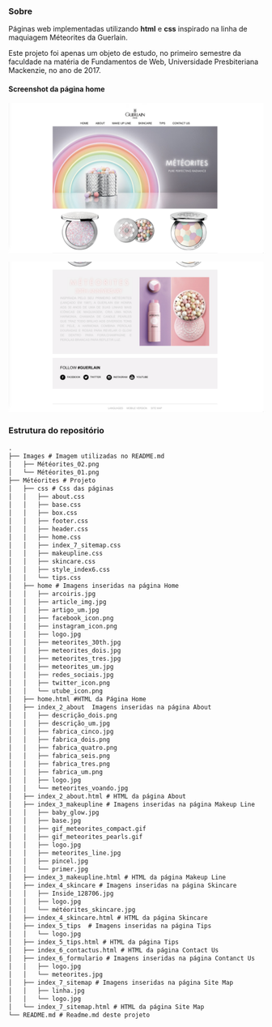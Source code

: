 

### Sobre

Páginas web implementadas utilizando **html** e **css** inspirado na linha de maquiagem Méteorites da Guerlain.

Este projeto foi apenas um objeto de estudo, no primeiro semestre da faculdade na matéria de Fundamentos de Web, Universidade Presbiteriana Mackenzie, no ano de 2017.


#### Screenshot da página home

![Imagem 1](./Images/Météorites_01.png)

![Imagem 2](./Images/Météorites_02.png)

### Estrutura do repositório

```
.
├── Images # Imagem utilizadas no README.md
│   ├── Météorites_02.png
│   └── Météorites_01.png
├── Météorites # Projeto
│   ├── css # Css das páginas
│   │   ├── about.css
│   │   ├── base.css
│   │   ├── box.css
│   │   ├── footer.css
│   │   ├── header.css
│   │   ├── home.css
│   │   ├── index_7_sitemap.css
│   │   ├── makeupline.css
│   │   ├── skincare.css
│   │   ├── style_index6.css
│   │   └── tips.css
│   ├── home # Imagens inseridas na página Home
│   │   ├── arcoiris.jpg
│   │   ├── article_img.jpg
│   │   ├── artigo_um.jpg
│   │   ├── facebook_icon.png
│   │   ├── instagram_icon.png
│   │   ├── logo.jpg
│   │   ├── meteorites_30th.jpg
│   │   ├── meteorites_dois.jpg
│   │   ├── meteorites_tres.jpg
│   │   ├── meteorites_um.jpg
│   │   ├── redes_sociais.jpg
│   │   ├── twitter_icon.png
│   │   └── utube_icon.png
│   ├── home.html #HTML da Página Home
│   ├── index_2_about  Imagens inseridas na página About
│   │   ├── descrição_dois.png
│   │   ├── descrição_um.jpg
│   │   ├── fabrica_cinco.jpg
│   │   ├── fabrica_dois.png
│   │   ├── fabrica_quatro.png
│   │   ├── fabrica_seis.png
│   │   ├── fabrica_tres.png
│   │   ├── fabrica_um.png
│   │   ├── logo.jpg
│   │   └── meteorites_voando.jpg
│   ├── index_2_about.html # HTML da página About
│   ├── index_3_makeupline # Imagens inseridas na página Makeup Line
│   │   ├── baby_glow.jpg
│   │   ├── base.jpg
│   │   ├── gif_meteorites_compact.gif
│   │   ├── gif_meteorites_pearls.gif
│   │   ├── logo.jpg
│   │   ├── meteorites_line.jpg
│   │   ├── pincel.jpg
│   │   └── primer.jpg
│   ├── index_3_makeupline.html # HTML da página Makeup Line
│   ├── index_4_skincare # Imagens inseridas na página Skincare
│   │   ├── Inside_128706.jpg
│   │   ├── logo.jpg
│   │   └── météorites_skincare.jpg
│   ├── index_4_skincare.html # HTML da página Skincare
│   ├── index_5_tips  # Imagens inseridas na página Tips
│   │   └── logo.jpg
│   ├── index_5_tips.html # HTML da página Tips
│   ├── index_6_contactus.html # HTML da página Contact Us 
│   ├── index_6_formulario # Imagens inseridas na página Contanct Us
│   │   ├── logo.jpg
│   │   └── meteorites.jpg
│   ├── index_7_sitemap # Imagens inseridas na página Site Map
│   │   ├── linha.jpg
│   │   └── logo.jpg
│   └── index_7_sitemap.html # HTML da página Site Map
└── README.md # Readme.md deste projeto
```